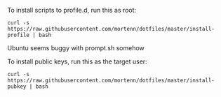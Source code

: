 To install scripts to profile.d, run this as root:

	curl -s https://raw.githubusercontent.com/mortenn/dotfiles/master/install-profile | bash

Ubuntu seems buggy with prompt.sh somehow

To install public keys, run this as the target user:

	curl -s https://raw.githubusercontent.com/mortenn/dotfiles/master/install-pubkey | bash

